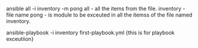 ansible all -i inventory -m pong
all        -   all the items from the file.
inventory  -  file name
pong       -  is module to be exceuted in all the itemss of the file named inventory. 

ansible-playbook -i inventory first-playbook.yml
{this is for playbook exceutiion}

